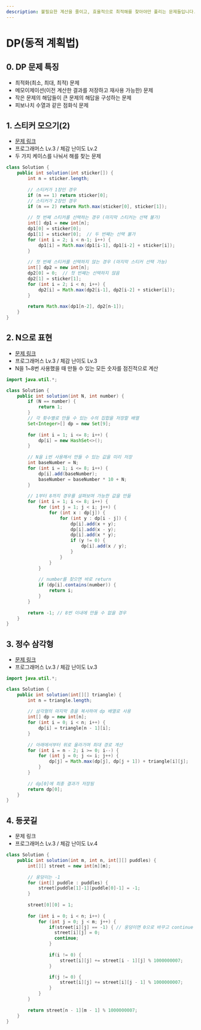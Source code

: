 ```yaml
---
description: 불필요한 계산을 줄이고, 효율적으로 최적해를 찾아야만 풀리는 문제들입니다.
---
```


# DP(동적 계획법)

## 0. DP 문제 특징

* 최적화(최소, 최대, 최적) 문제
* 메모이제이션(이전 계산한 결과를 저장하고 재사용 가능한) 문제
* 작은 문제의 해답들이 큰 문제의 해답을 구성하는 문제
* 피보나치 수열과 같은 점화식 문제

## 1. 스티커 모으기(2)

* [문제 링크](https://school.programmers.co.kr/learn/courses/30/lessons/12971)
* 프로그래머스 Lv.3 / 체감 난이도 Lv.2
* 두 가지 케이스를 나눠서 해를 찾는 문제

```java
class Solution {
    public int solution(int sticker[]) {
        int n = sticker.length;
        
        // 스티커가 1장인 경우
        if (n == 1) return sticker[0];
        // 스티커가 2장인 경우
        if (n == 2) return Math.max(sticker[0], sticker[1]);
        
        // 첫 번째 스티커를 선택하는 경우 (마지막 스티커는 선택 불가)
        int[] dp1 = new int[n];
        dp1[0] = sticker[0];
        dp1[1] = sticker[0];  // 두 번째는 선택 불가
        for (int i = 2; i < n-1; i++) {
            dp1[i] = Math.max(dp1[i-1], dp1[i-2] + sticker[i]);
        }
        
        // 첫 번째 스티커를 선택하지 않는 경우 (마지막 스티커 선택 가능)
        int[] dp2 = new int[n];
        dp2[0] = 0;  // 첫 번째는 선택하지 않음
        dp2[1] = sticker[1];
        for (int i = 2; i < n; i++) {
            dp2[i] = Math.max(dp2[i-1], dp2[i-2] + sticker[i]);
        }
        
        return Math.max(dp1[n-2], dp2[n-1]);
    }
}
```



## 2. N으로 표현

* [문제 링크](https://school.programmers.co.kr/learn/courses/30/lessons/42895)
* 프로그래머스 Lv.3 / 체감 난이도 Lv.3
* N을 1\~8번 사용했을 때 만들 수 있는 모든 숫자를 점진적으로 계산

```java
import java.util.*;

class Solution {
    public int solution(int N, int number) {
        if (N == number) {
            return 1;
        }
        // 각 횟수별로 만들 수 있는 수의 집합을 저장할 배열
        Set<Integer>[] dp = new Set[9];
        
        for (int i = 1; i <= 8; i++) {
            dp[i] = new HashSet<>();
        }
        
        // N을 i번 사용해서 만들 수 있는 값을 미리 저장
        int baseNumber = N;
        for (int i = 1; i <= 8; i++) {
            dp[i].add(baseNumber);
            baseNumber = baseNumber * 10 + N;
        }
        
        // 1부터 8까지 경우를 살펴보며 가능한 값을 만듦
        for (int i = 1; i <= 8; i++) {
            for (int j = 1; j < i; j++) {
                for (int x : dp[j]) {
                    for (int y : dp[i - j]) {
                        dp[i].add(x + y);
                        dp[i].add(x - y);
                        dp[i].add(x * y);
                        if (y != 0) {
                            dp[i].add(x / y);
                        }
                    }
                }
            }            
            
            // number를 찾으면 바로 return
            if (dp[i].contains(number)) {
                return i;
            }
        }
        
        return -1; // 8번 이내에 만들 수 없을 경우
    }
}
```



## 3. 정수 삼각형

* [문제 링크](https://school.programmers.co.kr/learn/courses/30/lessons/43105)
* 프로그래머스 Lv.3 / 체감 난이도 Lv.3

```java
import java.util.*;

class Solution {
    public int solution(int[][] triangle) {
        int n = triangle.length;
        
        // 삼각형의 마지막 층을 복사하여 dp 배열로 사용
        int[] dp = new int[n];
        for (int i = 0; i < n; i++) {
            dp[i] = triangle[n - 1][i];
        }
        
        // 아래에서부터 위로 올라가며 최대 경로 계산
        for (int i = n - 2; i >= 0; i--) {
            for (int j = 0; j <= i; j++) {
                dp[j] = Math.max(dp[j], dp[j + 1]) + triangle[i][j];
            }
        }
        
        // dp[0]에 최종 결과가 저장됨
        return dp[0];
    }
}
```



## 4. 등굣길

* 문제 링크
* 프로그래머스 Lv.3 / 체감 난이도 Lv.4

```java
class Solution {
    public int solution(int m, int n, int[][] puddles) {
        int[][] street = new int[n][m];
        
        // 웅덩이는 -1
        for (int[] puddle : puddles) {
            street[puddle[1]-1][puddle[0]-1] = -1;
        }
        
        street[0][0] = 1;
        
        for (int i = 0; i < n; i++) {
            for (int j = 0; j < m; j++) {
                if(street[i][j] == -1) { // 웅덩이면 0으로 바꾸고 continue
                  street[i][j] = 0;
                  continue;
                }
                
                if(i != 0) {
                    street[i][j] += street[i - 1][j] % 1000000007; 
                }

                if(j != 0) {
                    street[i][j] += street[i][j - 1] % 1000000007;   
                }
            }
        }
        
        return street[n - 1][m - 1] % 1000000007;
    }
}
```
